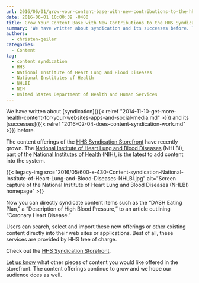 ```yaml
---
url: 2016/06/01/grow-your-content-base-with-new-contributions-to-the-hhs-syndication-storefront.md
date: 2016-06-01 10:00:39 -0400
title: Grow Your Content Base with New Contributions to the HHS Syndication Storefront
summary: 'We have written about syndication and its successes before. The content offerings of the HHS Syndication Storefront have recently grown. The National Institute of Heart Lung and Blood Diseases (NHLBI), part of the National Institutes of Health (NIH), is the latest to add content into the system. {{< legacy-img src="2016/05/600-x-430-Content-syndication-National-Institute-of-Heart-Lung-and-Blood-Diseases-NHLBI.jpg" alt="Screen capture of the National Institute of'
authors:
  - christen-geiler
categories:
  - Content
tag:
  - content syndication
  - HHS
  - National Institute of Heart Lung and Blood Diseases
  - National Institutes of Health
  - NHLBI
  - NIH
  - United States Department of Health and Human Services
---
```


We have written about [syndication]({{< relref "2014-11-10-get-more-health-content-for-your-websites-apps-and-social-media.md" >}}) and its [successes]({{< relref "2016-02-04-does-content-syndication-work.md" >}}) before.

The content offerings of the [HHS Syndication Storefront](https://syndication.hhs.gov/) have recently grown. The [National Institute of Heart Lung and Blood Diseases](http://www.nhlbi.nih.gov/) (NHLBI), part of the [National Institutes of Health](https://www.nih.gov/) (NIH), is the latest to add content into the system.

{{< legacy-img src="2016/05/600-x-430-Content-syndication-National-Institute-of-Heart-Lung-and-Blood-Diseases-NHLBI.jpg" alt="Screen capture of the National Institute of Heart Lung and Blood Diseases (NHLBI) homepage" >}}

Now you can directly syndicate content items such as the “DASH Eating Plan,” a “Description of High Blood Pressure,” to an article outlining “Coronary Heart Disease.&#8221;

Users can search, select and import these new offerings or other existing content directly into their web sites or applications. Best of all, these services are provided by HHS free of charge.

Check out the [HHS Syndication Storefront](https://syndication.hhs.gov/).

[Let us know](mailto:Syndication@nih.gov) what other pieces of content you would like offered in the storefront. The content offerings continue to grow and we hope our audience does as well.